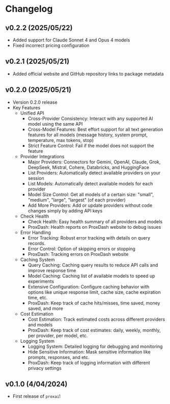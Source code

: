 # Changelog

<!--next-version-placeholder-->

## v0.2.2 (2025/05/22)

- Added support for Claude Sonnet 4 and Opus 4 models
- Fixed incorrect pricing configuration

## v0.2.1 (2025/05/21)

- Added official website and GitHub repository links to package metadata

## v0.2.0 (2025/05/21)

- Version 0.2.0 release
- Key Features
  - Unified API
    - Cross-Provider Consistency: Interact with any supported AI model using the same API
    - Cross-Model Features: Best effort support for all text generation features for all models (message history, system prompt, temperature, max tokens, stop)
    - Strict Feature Control: Fail if the model does not support the feature
  - Provider Integrations
    - Major Providers: Connectors for Gemini, OpenAI, Claude, Grok, DeepSeek, Mistral, Cohere, Databricks, and HuggingFace
    - List Providers: Automatically detect available providers on your session
    - List Models: Automatically detect available models for each provider
    - Model Size Control: Get all models of a certain size: "small", "medium", "large", "largest" (of each provider)
    - Add More Providers: Add or update providers without code changes simply by adding API keys
  - Check Health
    - Check Health: Easy health summary of all providers and models
    - ProxDash: Health reports on ProxDash website to debug issues
  - Error Handling
    - Error Tracking: Robust error tracking with details on query records.
    - Error Control: Option of skipping errors or stopping
    - ProxDash: Tracking errors on ProxDash website
  - Caching System
    - Query Caching: Caching query results to reduce API calls and improve response time
    - Model Caching: Caching list of available models to speed up experiments
    - Extensive Configuration: Configure caching behavior with options like unique response limit, cache size, cache expiration time, etc.
    - ProxDash: Keep track of cache hits/misses, time saved, money saved, and more
  - Cost Estimation
    - Cost Estimation: Track estimated costs across different providers and models
    - ProxDash: Keep track of cost estimates: daily, weekly, monthly, per provider, per model, etc.
  - Logging System
    - Logging System: Detailed logging for debugging and monitoring
    - Hide Sensitive Information: Mask sensitive information like prompts, responses, and etc.
    - ProxDash: Keep track of logging information with different privacy settings


## v0.1.0 (4/04/2024)

- First release of `proxai`!
